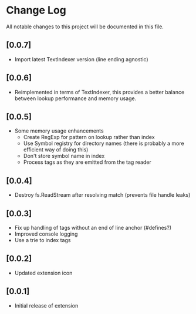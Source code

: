 # Change Log

All notable changes to this project will be documented in this file.

## [0.0.7]

- Import latest TextIndexer version (line ending agnostic)

## [0.0.6]

- Reimplemented in terms of TextIndexer, this provides a better balance between lookup performance and memory usage.

## [0.0.5]

- Some memory usage enhancements
  - Create RegExp for pattern on lookup rather than index
  - Use Symbol registry for directory names (there is probably a more efficient way of doing this)
  - Don't store symbol name in index
  - Process tags as they are emitted from the tag reader

## [0.0.4]

- Destroy fs.ReadStream after resolving match (prevents file handle leaks)

## [0.0.3]

- Fix up handling of tags without an end of line anchor (#defines?)
- Improved console logging
- Use a trie to index tags

## [0.0.2]

- Updated extension icon

## [0.0.1]

- Initial release of extension
